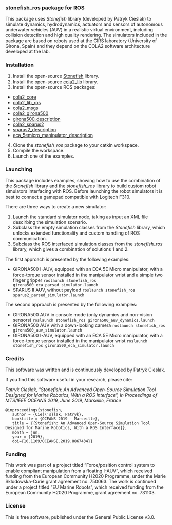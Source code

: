 ### stonefish_ros package for ROS

This package uses _Stonefish_ library (developed by Patryk Cieślak) to simulate dynamics, hydrodynamics, actuators and sensors of autonomous underwater vehicles (AUV) in a realistic virtual environment, including collision detection and high quality rendering. The simulators included in the package are based on robots used at the CIRS laboratory (University of Girona, Spain) and they depend on the COLA2 software architecture developed at the lab.

### Installation

1. Install the open-source [Stonefish](https://github.com/patrykcieslak/stonefish) library.
2. Install the open-source [cola2_lib](https://bitbucket.org/iquarobotics/cola2_lib) library.
3. Install the open-source ROS packages:
- [cola2_core](https://bitbucket.org/iquarobotics/cola2_core)
- [cola2_lib_ros](https://bitbucket.org/iquarobotics/cola2_lib_ros)
- [cola2_msgs](https://bitbucket.org/iquarobotics/cola2_msgs) 
- [cola2_girona500](https://bitbucket.org/iquarobotics/cola2_girona500)
- [girona500_description](https://bitbucket.org/iquarobotics/girona500_description)
- [cola2_sparus2](https://bitbucket.org/iquarobotics/cola2_sparus2)
- [sparus2_description](https://bitbucket.org/iquarobotics/sparus2_description)
- [eca_5emicro_manipulator_description](https://bitbucket.org/udg_cirs/eca_5emicro_manipulator_description)
4. Clone the *stonefish_ros* package to your catkin workspace.
5. Compile the workspace.
6. Launch one of the examples.

### Launching

This package includes examples, showing how to use the combination of the _Stonefish_ library and the _stonefish_ros_ library to build custom robot simulators interfacing with ROS. Before launching the robot simulators it is best to connect a gamepad compatible with Logitech F310.

There are three ways to create a new simulator:
1. Launch the standard simulator node, taking as input an XML file descirbing the simulation scenario.
2. Subclass the empty simulation classes from the _Stonefish_ library, which unlocks extended functionality and custom handling of ROS communication.
3. Subclass the ROS interfaced simulation classes from the _stonefish_ros_ library, which gives a combination of solutions 1 and 2.

The first approach is presented by the following examples:
- GIRONA500 I-AUV, equipped with an ECA 5E Micro manipulator, with a force-torque sensor installed in the manipulator wrist and a simple two finger gripper
   `roslaunch stonefish_ros girona500_eca_parsed_simulator.launch`
- SPARUS II AUV, without payload
   `roslaunch stonefish_ros sparus2_parsed_simulator.launch`
   
The second approach is presented by the following examples:
- GIRONA500 AUV in console mode (only dynamics and non-vision sensors)
   `roslaunch stonefish_ros girona500_auv_dynamics.launch`
- GIRONA500 AUV with a down-looking camera
   `roslaunch stonefish_ros girona500_auv_simulator.launch`
- GIRONA500 I-AUV, equipped with an ECA 5E Micro manipulator, with a force-torque sensor installed in the manipulator wrist
   `roslaunch stonefish_ros girona500_eca_simulator.launch` 

### Credits
This software was written and is continuously developed by Patryk Cieślak.

If you find this software useful in your research, please cite:

*Patryk Cieślak, "Stonefish: An Advanced Open-Source Simulation Tool Designed for Marine Robotics, With a ROS Interface", In Proceedings of MTS/IEEE OCEANS 2019, June 2019, Marseille, France*
```
@inproceedings{stonefish,
   author = {Cie{\'s}lak, Patryk},
   booktitle = {OCEANS 2019 - Marseille},
   title = {{Stonefish: An Advanced Open-Source Simulation Tool Designed for Marine Robotics, With a ROS Interface}},
   month = jun,
   year = {2019},
   doi={10.1109/OCEANSE.2019.8867434}}
```
### Funding
This work was part of a project titled ”Force/position control system to enable compliant manipulation from a floating I-AUV”, which received funding from the European Community H2020 Programme, under the Marie Sklodowska-Curie grant agreement no. 750063. The work is continued under a project titled ”EU Marine Robots”, which received funding from the European Community H2020 Programme, grant agreement no. 731103.

### License
This is free software, published under the General Public License v3.0.
